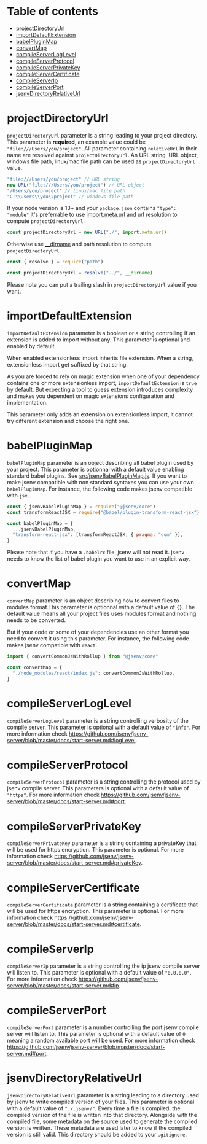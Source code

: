 # Table of contents

- [projectDirectoryUrl](#projectDirectoryUrl)
- [importDefaultExtension](#importDefaultExtension)
- [babelPluginMap](#babelPluginMap)
- [convertMap](#convertMap)
- [compileServerLogLevel](#compileServerLogLevel)
- [compileServerProtocol](#compileServerProtocol)
- [compileServerPrivateKey](#compileServerPrivateKey)
- [compileServerCertificate](#compileServerCertificate)
- [compileServerIp](#compileServerIp)
- [compileServerPort](#compileServerPort)
- [jsenvDirectoryRelativeUrl](#jsenvDirectoryRelativeUrl)

# projectDirectoryUrl

`projectDirectoryUrl` parameter is a string leading to your project directory. This parameter is **required**, an example value could be `"file:///Users/you/project"`. All parameter containing `relativeUrl` in their name are resolved against `projectDirectoryUrl`. An URL string, URL object, windows file path, linux/mac file path can be used as `projectDirectoryUrl` value.

<!-- prettier-ignore -->
```js
"file:///Users/you/project" // URL string
new URL("file:///Users/you/project") // URL object
"/Users/you/project" // linux/mac file path
"C:\\Users\\you\\project" // windows file path
```

If your node version is 13+ and your `package.json` contains `"type": "module"` it's preferrable to use [import.meta.url](https://nodejs.org/docs/latest-v13.x/api/esm.html#esm_import_meta) and url resolution to compute `projectDirectoryUrl`.

```js
const projectDirectoryUrl = new URL("./", import.meta.url)
```

Otherwise use [\_\_dirname](https://nodejs.org/docs/latest/api/modules.html#modules_dirname) and path resolution to compute `projectDirectoryUrl`.

```js
const { resolve } = require("path")

const projectDirectoryUrl = resolve("../", __dirname)
```

Please note you can put a trailing slash in `projectDirectoryUrl` value if you want.

# importDefaultExtension

`importDefaultExtension` parameter is a boolean or a string controlling if an extension is added to import without any. This parameter is optional and enabled by default.

When enabled extensionless import inherits file extension. When a string, extensionless import get suffixed by that string.

As you are forced to rely on magic extension when one of your dependency contains one or more extensionless import, `importDefaultExtension` is `true` by default. But expecting a tool to guess extension introduces complexity and makes you dependent on magic extensions configuration and implementation.

This parameter only adds an extension on extensionless import, it cannot try different extension and choose the right one.

# babelPluginMap

`babelPluginMap` parameter is an object describing all babel plugin used by your project. This parameter is optionnal with a default value enabling standard babel plugins. See [src/jsenvBabelPluginMap.js](../src/jsenvBabelPluginMap.js). If you want to make jsenv compatible with non standard syntaxes you can use your own `babelPluginMap`. For instance, the following code makes jsenv compatible with `jsx`.

```js
const { jsenvBabelPluginMap } = require("@jsenv/core")
const transformReactJSX = require("@babel/plugin-transform-react-jsx")

const babelPluginMap = {
  ...jsenvBabelPluginMap,
  "transform-react-jsx": [transformReactJSX, { pragma: "dom" }],
}
```

Please note that if you have a `.babelrc` file, jsenv will not read it. jsenv needs to know the list of babel plugin you want to use in an explicit way.

# convertMap

`convertMap` parameter is an object describing how to convert files to modules format.This parameter is optionnal with a default value of `{}`. The default value means all your project files uses modules format and nothing needs to be converted.

But if your code or some of your dependencies use an other format you need to convert it using this parameter. For instance, the following code makes jsenv compatible with `react`.

```js
import { convertCommonJsWithRollup } from "@jsenv/core"

const convertMap = {
  "./node_modules/react/index.js": convertCommonJsWithRollup,
}
```

# compileServerLogLevel

`compileServerLogLevel` parameter is a string controlling verbosity of the compile server. This parameter is optional with a default value of `"info"`. For more information check https://github.com/jsenv/jsenv-server/blob/master/docs/start-server.md#logLevel.

# compileServerProtocol

`compileServerProtocol` parameter is a string controlling the protocol used by jsenv compile server. This parameters is optional with a default value of `"https"`. For more information check https://github.com/jsenv/jsenv-server/blob/master/docs/start-server.md#port.

# compileServerPrivateKey

`compileServerPrivateKey` parameter is a string containing a privateKey that will be used for https encryption. This parameter is optional. For more information check https://github.com/jsenv/jsenv-server/blob/master/docs/start-server.md#privateKey.

# compileServerCertificate

`compileServerCertificate` parameter is a string containing a certificate that will be used for https encryption. This parameter is optional. For more information check https://github.com/jsenv/jsenv-server/blob/master/docs/start-server.md#certificate.

# compileServerIp

`compileServerIp` parameter is a string controlling the ip jsenv compile server will listen to. This parameter is optional with a default value of `"0.0.0.0"`. For more information check https://github.com/jsenv/jsenv-server/blob/master/docs/start-server.md#ip.

# compileServerPort

`compileServerPort` parameter is a number controlling the port jsenv compile server will listen to. This parameter is optional with a default value of `0` meaning a random available port will be used. For more information check https://github.com/jsenv/jsenv-server/blob/master/docs/start-server.md#port.

# jsenvDirectoryRelativeUrl

`jsenvDirectoryRelativeUrl` parameter is a string leading to a directory used by jsenv to write compiled version of your files. This parameter is optional with a default value of `"./.jsenv/"`. Every time a file is compiled, the compiled version of the file is written into that directory. Alongside with the compiled file, some metadata on the source used to generate the compiled version is written. These metadata are used later to know if the compiled version is still valid. This directory should be added to your `.gitignore`.
